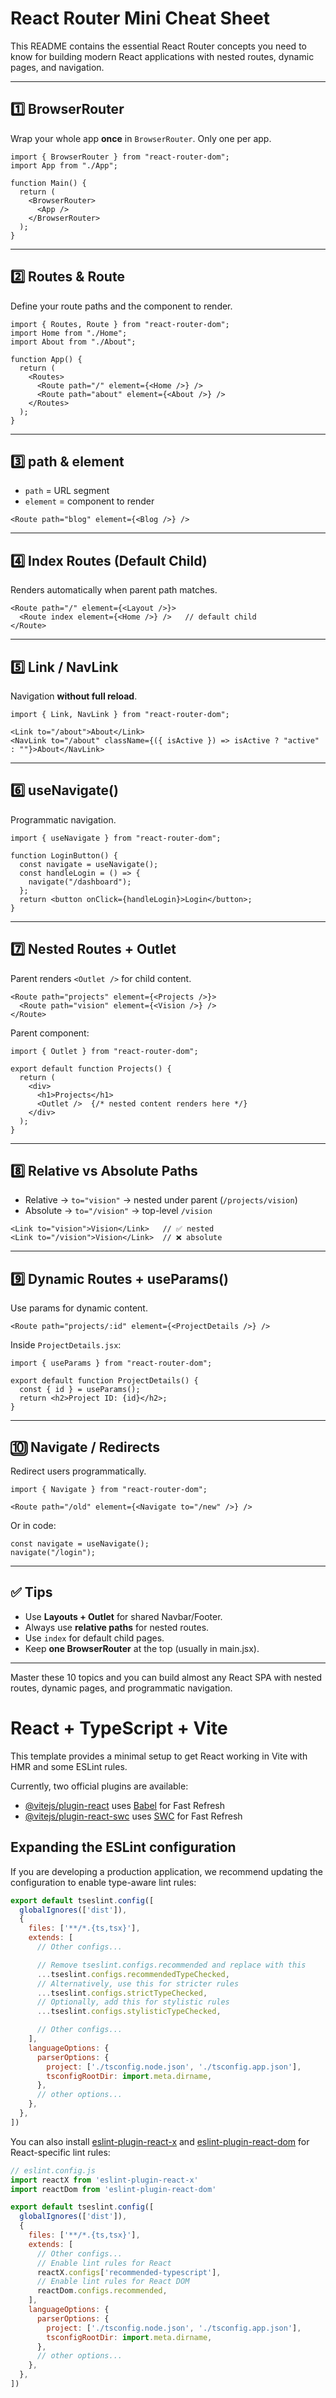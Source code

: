 # React Router Mini Cheat Sheet

This README contains the essential React Router concepts you need to know for building modern React applications with nested routes, dynamic pages, and navigation.

---

## 1️⃣ BrowserRouter

Wrap your whole app **once** in `BrowserRouter`. Only one per app.

```tsx
import { BrowserRouter } from "react-router-dom";
import App from "./App";

function Main() {
  return (
    <BrowserRouter>
      <App />
    </BrowserRouter>
  );
}
```

---

## 2️⃣ Routes & Route

Define your route paths and the component to render.

```tsx
import { Routes, Route } from "react-router-dom";
import Home from "./Home";
import About from "./About";

function App() {
  return (
    <Routes>
      <Route path="/" element={<Home />} />
      <Route path="about" element={<About />} />
    </Routes>
  );
}
```

---

## 3️⃣ path & element

* `path` = URL segment
* `element` = component to render

```tsx
<Route path="blog" element={<Blog />} />
```

---

## 4️⃣ Index Routes (Default Child)

Renders automatically when parent path matches.

```tsx
<Route path="/" element={<Layout />}>
  <Route index element={<Home />} />   // default child
</Route>
```

---

## 5️⃣ Link / NavLink

Navigation **without full reload**.

```tsx
import { Link, NavLink } from "react-router-dom";

<Link to="/about">About</Link>
<NavLink to="/about" className={({ isActive }) => isActive ? "active" : ""}>About</NavLink>
```

---

## 6️⃣ useNavigate()

Programmatic navigation.

```tsx
import { useNavigate } from "react-router-dom";

function LoginButton() {
  const navigate = useNavigate();
  const handleLogin = () => {
    navigate("/dashboard");
  };
  return <button onClick={handleLogin}>Login</button>;
}
```

---

## 7️⃣ Nested Routes + Outlet

Parent renders `<Outlet />` for child content.

```tsx
<Route path="projects" element={<Projects />}>
  <Route path="vision" element={<Vision />} />
</Route>
```

Parent component:

```tsx
import { Outlet } from "react-router-dom";

export default function Projects() {
  return (
    <div>
      <h1>Projects</h1>
      <Outlet />  {/* nested content renders here */}
    </div>
  );
}
```

---

## 8️⃣ Relative vs Absolute Paths

* Relative → `to="vision"` → nested under parent (`/projects/vision`)
* Absolute → `to="/vision"` → top-level `/vision`

```tsx
<Link to="vision">Vision</Link>   // ✅ nested
<Link to="/vision">Vision</Link>  // ❌ absolute
```

---

## 9️⃣ Dynamic Routes + useParams()

Use params for dynamic content.

```tsx
<Route path="projects/:id" element={<ProjectDetails />} />
```

Inside `ProjectDetails.jsx`:

```tsx
import { useParams } from "react-router-dom";

export default function ProjectDetails() {
  const { id } = useParams();
  return <h2>Project ID: {id}</h2>;
}
```

---

## 🔟 Navigate / Redirects

Redirect users programmatically.

```tsx
import { Navigate } from "react-router-dom";

<Route path="/old" element={<Navigate to="/new" />} />
```

Or in code:

```tsx
const navigate = useNavigate();
navigate("/login");
```

---

## ✅ Tips

* Use **Layouts + Outlet** for shared Navbar/Footer.
* Always use **relative paths** for nested routes.
* Use `index` for default child pages.
* Keep **one BrowserRouter** at the top (usually in main.jsx).

---

Master these 10 topics and you can build almost any React SPA with nested routes, dynamic pages, and programmatic navigation.




# React + TypeScript + Vite

This template provides a minimal setup to get React working in Vite with HMR and some ESLint rules.

Currently, two official plugins are available:

- [@vitejs/plugin-react](https://github.com/vitejs/vite-plugin-react/blob/main/packages/plugin-react) uses [Babel](https://babeljs.io/) for Fast Refresh
- [@vitejs/plugin-react-swc](https://github.com/vitejs/vite-plugin-react/blob/main/packages/plugin-react-swc) uses [SWC](https://swc.rs/) for Fast Refresh

## Expanding the ESLint configuration

If you are developing a production application, we recommend updating the configuration to enable type-aware lint rules:

```js
export default tseslint.config([
  globalIgnores(['dist']),
  {
    files: ['**/*.{ts,tsx}'],
    extends: [
      // Other configs...

      // Remove tseslint.configs.recommended and replace with this
      ...tseslint.configs.recommendedTypeChecked,
      // Alternatively, use this for stricter rules
      ...tseslint.configs.strictTypeChecked,
      // Optionally, add this for stylistic rules
      ...tseslint.configs.stylisticTypeChecked,

      // Other configs...
    ],
    languageOptions: {
      parserOptions: {
        project: ['./tsconfig.node.json', './tsconfig.app.json'],
        tsconfigRootDir: import.meta.dirname,
      },
      // other options...
    },
  },
])
```

You can also install [eslint-plugin-react-x](https://github.com/Rel1cx/eslint-react/tree/main/packages/plugins/eslint-plugin-react-x) and [eslint-plugin-react-dom](https://github.com/Rel1cx/eslint-react/tree/main/packages/plugins/eslint-plugin-react-dom) for React-specific lint rules:

```js
// eslint.config.js
import reactX from 'eslint-plugin-react-x'
import reactDom from 'eslint-plugin-react-dom'

export default tseslint.config([
  globalIgnores(['dist']),
  {
    files: ['**/*.{ts,tsx}'],
    extends: [
      // Other configs...
      // Enable lint rules for React
      reactX.configs['recommended-typescript'],
      // Enable lint rules for React DOM
      reactDom.configs.recommended,
    ],
    languageOptions: {
      parserOptions: {
        project: ['./tsconfig.node.json', './tsconfig.app.json'],
        tsconfigRootDir: import.meta.dirname,
      },
      // other options...
    },
  },
])
```
